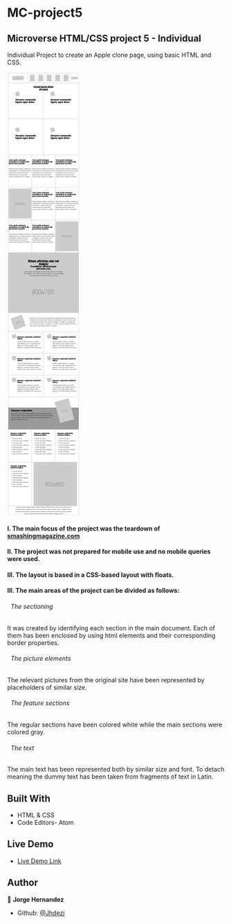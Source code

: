 # MC-project5

## Microverse HTML/CSS project 5 - Individual
Individual Project to create an Apple clone page, using basic HTML and CSS.

![screenshot](assets/images/Design_teardown.png)

#### I. The main focus of the project was the teardown of [smashingmagazine.com](https://www.smashingmagazine.com/)

#### II. The project was not prepared for mobile use and no mobile queries were used.

#### III. The layout is based in a CSS-based layout with floats.

#### III. The main areas of the project can be divided as follows:

  ###### &nbsp; The sectioning
  It was created by identifying each section in the main document. Each of them has been enclosed by using html elements and their corresponding border properties.

  ###### &nbsp; The picture elements
  The relevant pictures from the original site have been represented by placeholders of similar size.

  ###### &nbsp; The feature sections
  The regular sections have been colored white while the main sections were colored gray.

  ###### &nbsp; The text
  The main text has been represented both by similar size and font. To detach meaning the dummy text has been taken from fragments of text in Latin.

## Built With

- HTML & CSS
- Code Editors- Atom

## Live Demo

- [Live Demo Link](https://rawcdn.githack.com/Jhdezj/MC-project5/47963d491645f7dac5331e95b393ec7a93902a35/index.html)


## Author

👤 **Jorge Hernandez**

- Github: [@Jhdezj](https://github.com/Jhdezj)

